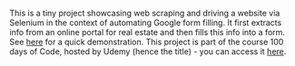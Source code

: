 This is a tiny project showcasing web scraping and driving a website via Selenium in the context of automating Google form filling. It first extracts info from an online portal for real estate and then fills this info into a form. See [here](https://youtu.be/BdPUj7b38fA) for a quick demonstration. 
This project is part of the course 100 days of Code, hosted by Udemy (hence the title) - you can access it [here](https://www.udemy.com/course/100-days-of-code/).
